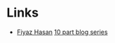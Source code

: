 # Links

* [Fiyaz Hasan](https://twitter.com/FiyazBinHasan) [10 part blog series](http://fiyazhasan.me/tag/graphql-dotnet/)
